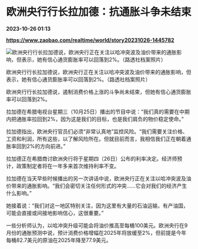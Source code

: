 # 欧洲央行行长拉加德：抗通胀斗争未结束

**2023-10-26 01:13**

**https://www.zaobao.com/realtime/world/story20231026-1445782**

![欧洲央行行长拉加德说，欧洲央行正在关注以哈冲突波及油价带来的通胀影响，但表示，她有信心通货膨胀率可以回落到2%。（路透社档案照片）](https://static.zaobao.com/s3fs-public/styles/article_large_full/public/articles/2023/10/26/2023-10-25T220223Z1805359603RC2XZ3A47TD9RTRMADP3ECB-POLICY.JPG?itok=lVXMFDWh "欧洲央行行长拉加德说，欧洲央行正在关注以哈冲突波及油价带来的通胀影响，但表示，她有信心通货膨胀率可以回落到2%。（路透社档案照片）")

欧洲央行行长拉加德说，欧洲央行正在关注以哈冲突波及油价带来的通胀影响，但表示，她有信心通货膨胀率可以回落到2%。（路透社档案照片）

欧洲央行行长拉加德说，遏制消费价格上涨的斗争尚未结束，但她有信心通货膨胀率可以回落到2%。

拉加德在希腊电视台星期三（10月25日）播出的节目中说：“我们真的需要在中期内把通胀率拉回到2%，因为这是我们的目标，也是我们肩负的物价稳定使命。”

拉加德指出，欧洲央行官员们必须“非常认真地”监控风险。“我们需要关注价格、工资和利润，所有这些，以了解风险所在。但就目前而言，我相信我们正在朝着通胀率回到2%的方向前进。”

拉加德正在希腊商讨欧洲央行将于星期四（26日）公布的利率决定。经济师预计，政策制定者将在一年多来首次维持利率不变。

拉加德在当天早些时候播出的另一次讲话中说，欧洲央行正在关注以哈冲突波及油价带来的通胀影响。“我们会密切关注任何形式的冲突……它会对我们的经济产生什么影响。”

她接着说：“我们对这一地区特别关注，因为这里有大量的石油运输，有产油国，可能会直接或间接地影响信心，这很重要。”

一些分析师认为，以哈冲突升级可能会将油价推高至每桶100美元。欧洲央行在9月份的通胀预测中说，预计消费价格增幅在2025年将放缓至2%，但前提是今年每桶82.7美元的原油在2025年降至77.9美元。